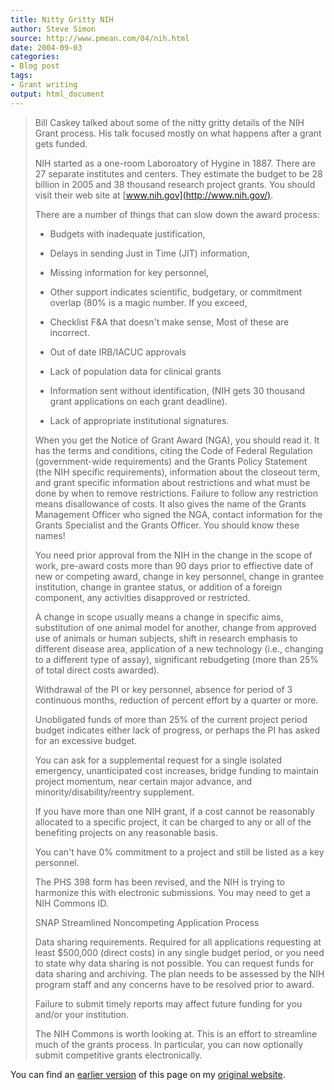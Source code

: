 ```yaml
---
title: Nitty Gritty NIH
author: Steve Simon
source: http://www.pmean.com/04/nih.html
date: 2004-09-03
categories:
- Blog post
tags:
- Grant writing
output: html_document
---
```

> Bill Caskey talked about some of the nitty gritty details of the NIH
> Grant process. His talk focused mostly on what happens after a grant
> gets funded.
>
> NIH started as a one-room Laboroatory of Hygine in 1887. There are 27
> separate institutes and centers. They estimate the budget to be 28
> billion in 2005 and 38 thousand research project grants. You should
> visit their web site at [www.nih.gov](http://www.nih.gov/).
>
> There are a number of things that can slow down the award process:
>
> -   Budgets with inadequate justification,
>
> -   Delays in sending Just in Time (JIT) information,
>
> -   Missing information for key personnel,
>
> -   Other support indicates scientific, budgetary, or commitment
>     overlap (80% is a magic number. If you exceed,
>
> -   Checklist F&A that doesn\'t make sense, Most of these are
>     incorrect.
>
> -   Out of date IRB/IACUC approvals
>
> -   Lack of population data for clinical grants
>
> -   Information sent without identification, (NIH gets 30 thousand
>     grant applications on each grant deadline).
>
> -   Lack of appropriate institutional signatures.
>
> When you get the Notice of Grant Award (NGA), you should read it. It
> has the terms and conditions, citing the Code of Federal Regulation
> (government-wide requirements) and the Grants Policy Statement (the
> NIH specific requirements), information about the closeout term, and
> grant specific information about restrictions and what must be done by
> when to remove restrictions. Failure to follow any restriction means
> disallowance of costs. It also gives the name of the Grants Management
> Officer who signed the NGA, contact information for the Grants
> Specialist and the Grants Officer. You should know these names!
>
> You need prior approval from the NIH in the change in the scope of
> work, pre-award costs more than 90 days prior to effiective date of
> new or competing award, change in key personnel, change in grantee
> institution, change in grantee status, or addition of a foreign
> component, any activities disapproved or restricted.
>
> A change in scope usually means a change in specific aims,
> substitution of one animal model for another, change from approved use
> of animals or human subjects, shift in research emphasis to different
> disease area, application of a new technology (i.e., changing to a
> different type of assay), significant rebudgeting (more than 25% of
> total direct costs awarded).
>
> Withdrawal of the PI or key personnel, absence for period of 3
> continuous months, reduction of percent effort by a quarter or more.
>
> Unobligated funds of more than 25% of the current project period
> budget indicates either lack of progress, or perhaps the PI has asked
> for an excessive budget.
>
> You can ask for a supplemental request for a single isolated
> emergency, unanticipated cost increases, bridge funding to maintain
> project momentum, near certain major advance, and
> minority/disability/reentry supplement.
>
> If you have more than one NIH grant, if a cost cannot be reasonably
> allocated to a specific project, it can be charged to any or all of
> the benefiting projects on any reasonable basis.
>
> You can\'t have 0% commitment to a project and still be listed as a
> key personnel.
>
> The PHS 398 form has been revised, and the NIH is trying to harmonize
> this with electronic submissions. You may need to get a NIH Commons
> ID.
>
> SNAP Streamlined Noncompeting Application Process
>
> Data sharing requirements. Required for all applications requesting at
> least \$500,000 (direct costs) in any single budget period, or you
> need to state why data sharing is not possible. You can request funds
> for data sharing and archiving. The plan needs to be assessed by the
> NIH program staff and any concerns have to be resolved prior to award.
>
> Failure to submit timely reports may affect future funding for you
> and/or your institution.
>
> The NIH Commons is worth looking at. This is an effort to streamline
> much of the grants process. In particular, you can now optionally
> submit competitive grants electronically.

You can find an [earlier version](http://www.pmean.com/04/nih.html) of this page on my [original website](http://www.pmean.com/original_site.html).
